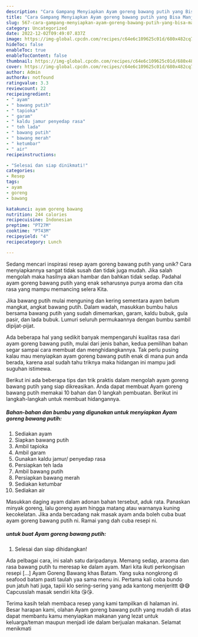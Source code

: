 ```yaml
---
description: "Cara Gampang Menyiapkan Ayam goreng bawang putih yang Bisa Manjain Lidah"
title: "Cara Gampang Menyiapkan Ayam goreng bawang putih yang Bisa Manjain Lidah"
slug: 567-cara-gampang-menyiapkan-ayam-goreng-bawang-putih-yang-bisa-manjain-lidah
category: Uncategorized
date: 2022-12-02T09:49:07.837Z
image: https://img-global.cpcdn.com/recipes/c64e6c109625c01d/680x482cq70/ayam-goreng-bawang-putih-foto-resep-utama.jpg
hideToc: false
enableToc: true
enableTocContent: false
thumbnail: https://img-global.cpcdn.com/recipes/c64e6c109625c01d/680x482cq70/ayam-goreng-bawang-putih-foto-resep-utama.jpg
cover: https://img-global.cpcdn.com/recipes/c64e6c109625c01d/680x482cq70/ayam-goreng-bawang-putih-foto-resep-utama.jpg
author: Admin
authorAv: notfound
ratingvalue: 3.3
reviewcount: 22
recipeingredient:
- " ayam"
- " bawang putih"
- " tapioka"
- " garam"
- " kaldu jamur penyedap rasa"
- " teh lada"
- " bawang putih"
- " bawang merah"
- " ketumbar"
- " air"
recipeinstructions:

- "Selesai dan siap dinikmati!"
categories:
- Resep
tags:
- ayam
- goreng
- bawang

katakunci: ayam goreng bawang 
nutrition: 244 calories
recipecuisine: Indonesian
preptime: "PT27M"
cooktime: "PT43M"
recipeyield: "4"
recipecategory: Lunch

---
```





Sedang mencari inspirasi resep ayam goreng bawang putih yang unik? Cara menyiapkannya sangat tidak susah dan tidak juga mudah. Jika salah mengolah maka hasilnya akan hambar dan bahkan tidak sedap. Padahal ayam goreng bawang putih yang enak seharusnya punya aroma dan cita rasa yang mampu memancing selera Kita.





Jika bawang putih mulai menguning dan kering sementara ayam belum mangkat, angkat bawang putih. Dalam wadah, masukkan bumbu halus bersama bawang putih yang sudah dimemarkan, garam, kaldu bubuk, gula pasir, dan lada bubuk. Lumuri seluruh permukaannya dengan bumbu sambil dipijat-pijat.

Ada beberapa hal yang sedikit banyak mempengaruhi kualitas rasa dari ayam goreng bawang putih, mulai dari jenis bahan, kedua pemilihan bahan segar sampai cara membuat dan menghidangkannya. Tak perlu pusing kalau mau menyiapkan ayam goreng bawang putih enak di mana pun anda berada, karena asal sudah tahu triknya maka hidangan ini mampu jadi suguhan istimewa.






Berikut ini ada beberapa tips dan trik praktis dalam mengolah ayam goreng bawang putih yang siap dikreasikan. Anda dapat membuat Ayam goreng bawang putih memakai 10 bahan dan 0 langkah pembuatan. Berikut ini langkah-langkah untuk membuat hidangannya.

<!--inarticleads1-->

##### Bahan-bahan dan bumbu yang digunakan untuk menyiapkan Ayam goreng bawang putih:

1. Sediakan  ayam
1. Siapkan  bawang putih
1. Ambil  tapioka
1. Ambil  garam
1. Gunakan  kaldu jamur/ penyedap rasa
1. Persiapkan  teh lada
1. Ambil  bawang putih
1. Persiapkan  bawang merah
1. Sediakan  ketumbar
1. Sediakan  air


Masukkan daging ayam dalam adonan bahan tersebut, aduk rata. Panaskan minyak goreng, lalu goreng ayam hingga matang atau warnanya kuning kecokelatan. Jika anda bercadang nak masak ayam anda boleh cuba buat ayam goreng bawang putih ni. Ramai yang dah cuba resepi ni. 

<!--inarticleads2-->

#####  untuk buat Ayam goreng bawang putih:


1. Selesai dan siap dihidangkan!

Ada pelbagai cara, ini salah satu daripadanya. Memang sedap, araoma dan rasa bawang putih tu meresap ke dalam ayam. Mari kita ikuti perkongisan resepi […] Ayam Goreng Bawang khas Batam. Yang suka nongkrong di seafood batam pasti taulah yaa sama menu ini. Pertama kali coba bundo pun jatuh hati juga, tapiii klo sering-sering yang ada kantong menjerittt 😅😅 Capcusslah masak sendiri kita 😘😘. 

Terima kasih telah membaca resep yang kami tampilkan di halaman ini. Besar harapan kami, olahan Ayam goreng bawang putih yang mudah di atas dapat membantu kamu menyiapkan makanan yang lezat untuk keluarga/teman maupun menjadi ide dalam berjualan makanan. Selamat menikmati
